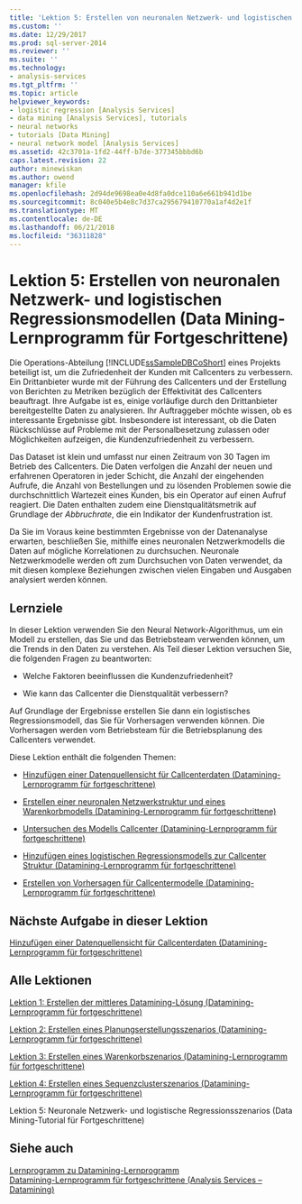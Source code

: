 ```yaml
---
title: 'Lektion 5: Erstellen von neuronalen Netzwerk- und logistischen Regressionsmodellen (Datamining-Lernprogramm für fortgeschrittene) | Microsoft Docs'
ms.custom: ''
ms.date: 12/29/2017
ms.prod: sql-server-2014
ms.reviewer: ''
ms.suite: ''
ms.technology:
- analysis-services
ms.tgt_pltfrm: ''
ms.topic: article
helpviewer_keywords:
- logistic regression [Analysis Services]
- data mining [Analysis Services], tutorials
- neural networks
- tutorials [Data Mining]
- neural network model [Analysis Services]
ms.assetid: 42c3701a-1fd2-44ff-b7de-377345bbbd6b
caps.latest.revision: 22
author: minewiskan
ms.author: owend
manager: kfile
ms.openlocfilehash: 2d94de9698ea0e4d8fa0dce110a6e661b941d1be
ms.sourcegitcommit: 8c040e5b4e8c7d37ca295679410770a1af4d2e1f
ms.translationtype: MT
ms.contentlocale: de-DE
ms.lasthandoff: 06/21/2018
ms.locfileid: "36311828"
---
```

# <a name="lesson-5-building-neural-network-and-logistic-regression-models-intermediate-data-mining-tutorial"></a>Lektion 5: Erstellen von neuronalen Netzwerk- und logistischen Regressionsmodellen (Data Mining-Lernprogramm für Fortgeschrittene)
  
  
 Die Operations-Abteilung [!INCLUDE[ssSampleDBCoShort](../includes/sssampledbcoshort-md.md)] eines Projekts beteiligt ist, um die Zufriedenheit der Kunden mit Callcenters zu verbessern. Ein Drittanbieter wurde mit der Führung des Callcenters und der Erstellung von Berichten zu Metriken bezüglich der Effektivität des Callcenters beauftragt. Ihre Aufgabe ist es, einige vorläufige durch den Drittanbieter bereitgestellte Daten zu analysieren. Ihr Auftraggeber möchte wissen, ob es interessante Ergebnisse gibt. Insbesondere ist interessant, ob die Daten Rückschlüsse auf Probleme mit der Personalbesetzung zulassen oder Möglichkeiten aufzeigen, die Kundenzufriedenheit zu verbessern.  
  
 Das Dataset ist klein und umfasst nur einen Zeitraum von 30 Tagen im Betrieb des Callcenters. Die Daten verfolgen die Anzahl der neuen und erfahrenen Operatoren in jeder Schicht, die Anzahl der eingehenden Aufrufe, die Anzahl von Bestellungen und zu lösenden Problemen sowie die durchschnittlich Wartezeit eines Kunden, bis ein Operator auf einen Aufruf reagiert. Die Daten enthalten zudem eine Dienstqualitätsmetrik auf Grundlage der *Abbruchrate*, die ein Indikator der Kundenfrustration ist.  
  
 Da Sie im Voraus keine bestimmten Ergebnisse von der Datenanalyse erwarten, beschließen Sie, mithilfe eines neuronalen Netzwerkmodells die Daten auf mögliche Korrelationen zu durchsuchen. Neuronale Netzwerkmodelle werden oft zum Durchsuchen von Daten verwendet, da mit diesen komplexe Beziehungen zwischen vielen Eingaben und Ausgaben analysiert werden können.  
  
## <a name="what-you-will-learn"></a>Lernziele  
 In dieser Lektion verwenden Sie den Neural Network-Algorithmus, um ein Modell zu erstellen, das Sie und das Betriebsteam verwenden können, um die Trends in den Daten zu verstehen. Als Teil dieser Lektion versuchen Sie, die folgenden Fragen zu beantworten:  
  
-   Welche Faktoren beeinflussen die Kundenzufriedenheit?  
  
-   Wie kann das Callcenter die Dienstqualität verbessern?  
  
 Auf Grundlage der Ergebnisse erstellen Sie dann ein logistisches Regressionsmodell, das Sie für Vorhersagen verwenden können. Die Vorhersagen werden vom Betriebsteam für die Betriebsplanung des Callcenters verwendet.  
  
 Diese Lektion enthält die folgenden Themen:  
  
-   [Hinzufügen einer Datenquellensicht für Callcenterdaten &#40;Datamining-Lernprogramm für fortgeschrittene&#41;](../../2014/tutorials/add-data-source-view-call-center-data-intermediate-data-mining.md)  
  
-   [Erstellen einer neuronalen Netzwerkstruktur und eines Warenkorbmodells &#40;Datamining-Lernprogramm für fortgeschrittene&#41;](../../2014/tutorials/creating-a-neural-network-structure-and-model-intermediate-data-mining-tutorial.md)  
  
-   [Untersuchen des Modells Callcenter &#40;Datamining-Lernprogramm für fortgeschrittene&#41;](../../2014/tutorials/exploring-the-call-center-model-intermediate-data-mining-tutorial.md)  
  
-   [Hinzufügen eines logistischen Regressionsmodells zur Callcenter Struktur &#40;Datamining-Lernprogramm für fortgeschrittene&#41;](../../2014/tutorials/add-logistic-regression-model-to-call-center-intermediate-data-mining.md)  
  
-   [Erstellen von Vorhersagen für Callcentermodelle &#40;Datamining-Lernprogramm für fortgeschrittene&#41;](../../2014/tutorials/create-predictions-call-center-models-intermediate-data-mining-tutorial.md)  
  
## <a name="next-task-in-lesson"></a>Nächste Aufgabe in dieser Lektion  
 [Hinzufügen einer Datenquellensicht für Callcenterdaten &#40;Datamining-Lernprogramm für fortgeschrittene&#41;](../../2014/tutorials/add-data-source-view-call-center-data-intermediate-data-mining.md)  
  
## <a name="all-lessons"></a>Alle Lektionen  
 [Lektion 1: Erstellen der mittleres Datamining-Lösung &#40;Datamining-Lernprogramm für fortgeschrittene&#41;](../../2014/tutorials/lesson-1-create-solution-intermediate-data-mining-tutorial.md)  
  
 [Lektion 2: Erstellen eines Planungserstellungsszenarios &#40;Datamining-Lernprogramm für fortgeschrittene&#41;](../../2014/tutorials/lesson-2-building-a-forecasting-scenario-intermediate-data-mining-tutorial.md)  
  
 [Lektion 3: Erstellen eines Warenkorbszenarios &#40;Datamining-Lernprogramm für fortgeschrittene&#41;](../../2014/tutorials/lesson-3-building-a-market-basket-scenario-intermediate-data-mining-tutorial.md)  
  
 [Lektion 4: Erstellen eines Sequenzclusterszenarios &#40;Datamining-Lernprogramm für fortgeschrittene&#41;](../../2014/tutorials/lesson-4-build-sequence-clustering-scenario-intermediate-data-mining.md)  
  
 Lektion 5: Neuronale Netzwerk- und logistische Regressionsszenarios (Data Mining-Tutorial für Fortgeschrittene)  
  
## <a name="see-also"></a>Siehe auch  
 [Lernprogramm zu Datamining-Lernprogramm](../../2014/tutorials/basic-data-mining-tutorial.md)   
 [Datamining-Lernprogramm für fortgeschrittene &#40;Analysis Services – Datamining&#41;](../../2014/tutorials/intermediate-data-mining-tutorial-analysis-services-data-mining.md)  
  
  